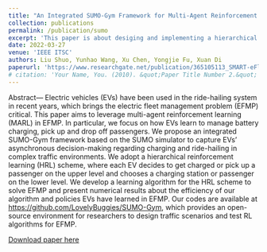 ```yaml
---
title: "An Integrated SUMO-Gym Framework for Multi-Agent Reinforcement Learning in Electric Fleet Management Problem"
collection: publications
permalink: /publication/sumo
excerpt: 'This paper is about desiging and implementing a hierarchical reinforcement learning (HRL) scheme to solve the electric fleet management problem (EFMP), with focus on how EVs learn to manage battery charging, pick up and drop off passengers.'
date: 2022-03-27
venue: 'IEEE ITSC'
authors: Liu Shuo, Yunhao Wang, Xu Chen, Yongjie Fu, Xuan Di
paperurl: 'https://www.researchgate.net/publication/365105113_SMART-eFlo_An_Integrated_SUMO-Gym_Framework_for_Multi-Agent_Reinforcement_Learning_in_Electric_Fleet_Management_Problem'
# citation: 'Your Name, You. (2010). &quot;Paper Title Number 2.&quot; <i>Journal 1</i>. 1(2).'
---
```

Abstract— Electric vehicles (EVs) have been used in the ride-hailing system in recent years, which brings the electric fleet management problem (EFMP) critical. This paper aims to leverage multi-agent reinforcement learning (MARL) in EFMP. In particular, we focus on how EVs learn to manage battery charging, pick up and drop off passengers. We propose an integrated SUMO-Gym framework based on the SUMO simulator to capture EVs’ asynchronous decision-making regarding charging and ride-hailing in complex traffic environments. We adopt a hierarchical reinforcement learning (HRL) scheme, where each EV decides to get charged or pick up a passenger on the upper level and chooses a charging station or passenger on the lower level. We develop a learning algorithm for the HRL scheme to solve EFMP and present numerical results about the efficiency of our algorithm and policies EVs have learned in EFMP. Our codes are available at https://github.com/LovelyBuggies/SUMO-Gym, which provides an open-source environment for researchers to design traffic scenarios and test RL algorithms for EFMP.

[Download paper here](https://www.researchgate.net/publication/365110172_Fleet_Management_and_Charging_Scheduling_for_Shared_Mobility-on-demand_System_A_Systematic_Review/fulltext/6365198c431b1f53006d629e/Fleet-Management-and-Charging-Scheduling-for-Shared-Mobility-on-demand-System-A-Systematic-Review.pdf?origin=publicationDetail&_rtd=eyJjb250ZW50SW50ZW50Ijoic2ltaWxhciJ9)

<!-- Recommended citation: Your Name, You. (2010). "Paper Title Number 2." <i>Journal 1</i>. 1(2). -->